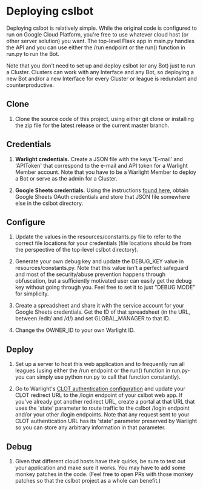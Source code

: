 # Deploying cslbot

Deploying cslbot is relatively simple. While the original code is configured to
run on Google Cloud Platform, you're free to use whatever cloud host (or other
server solution) you want. The top-level Flask app in main.py handles the API
and you can use either the /run endpoint or the run() function in run.py to
run the Bot.

Note that you don't need to set up and deploy cslbot (or any Bot) just to run a
Cluster. Clusters can work with any Interface and any Bot, so deploying a new
Bot and/or a new Interface for every Cluster or league is redundant and
counterproductive.

## Clone

1. Clone the source code of this project, using either git clone or installing
   the zip file for the latest release or the current master branch.

## Credentials

1. **Warlight credentials.** Create a JSON file with the keys 'E-mail' and
   'APIToken' that correspond to the e-mail and API token for a Warlight Member
   account. Note that you have to be a Warlight Member to deploy a Bot or
   serve as the admin for a Cluster.

2. **Google Sheets credentials.** Using the instructions [found here](http://gspread.readthedocs.io/en/latest/oauth2.html),
   obtain Google Sheets OAuth credentials and store that JSON file somewhere
   else in the cslbot directory.

## Configure

1. Update the values in the resources/constants.py file to refer to the correct
   file locations for your credentials (file locations should be from the
   perspective of the top-level cslbot directory).

2. Generate your own debug key and update the DEBUG\_KEY value in
   resources/constants.py. Note that this value isn't a perfect safeguard and
   most of the security/abuse prevention happens through obfuscation, but a
   sufficiently motivated user can easily get the debug key without going
   through you. Feel free to set it to just "DEBUG MODE" for simplicity.

3. Create a spreadsheet and share it with the service account for your Google
   Sheets credentials. Get the ID of that spreadsheet (in the URL, between
   /edit/ and /d/) and set GLOBAL\_MANAGER to that ID.

4. Change the OWNER\_ID to your own Warlight ID.

## Deploy

1. Set up a server to host this web application and to frequently run all
   leagues (using either the /run endpoint or the run() function in run.py- you
   can simply use python run.py to call that function constantly).

2. Go to Warlight's [CLOT authentication configuration](https://www.warlight.net/clot/config)
   and update your CLOT redirect URL to the /login endpoint of your cslbot web
   app. If you've already got another redirect URL, create a portal at that URL
   that uses the 'state' parameter to route traffic to the cslbot /login
   endpoint and/or your other /login endpoints. Note that any request sent to
   your CLOT authentication URL has its 'state' parameter preserved by
   Warlight so you can store any arbitrary information in that parameter.

## Debug

1. Given that different cloud hosts have their quirks, be sure to test out your
   application and make sure it works. You may have to add some monkey patches
   in the code. (Feel free to open PRs with those monkey patches so that the
   cslbot project as a whole can benefit.)
